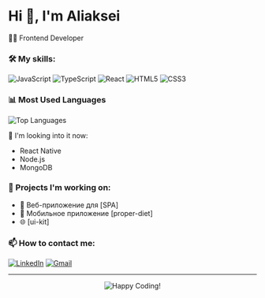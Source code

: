 # Hi 👋, I'm Aliaksei

👨‍💻 Frontend Developer

### 🛠 My skills:
![JavaScript](https://img.shields.io/badge/JAVASCRIPT-F7DF1E?style=for-the-badge&logo=javascript&logoColor=black)
![TypeScript](https://img.shields.io/badge/TYPESCRIPT-3178C6?style=for-the-badge&logo=typescript&logoColor=white)
![React](https://img.shields.io/badge/REACT-61DAFB?style=for-the-badge&logo=react&logoColor=black)
![HTML5](https://img.shields.io/badge/HTML5-E34F26?style=for-the-badge&logo=html5&logoColor=white)
![CSS3](https://img.shields.io/badge/CSS3-1572B6?style=for-the-badge&logo=css3&logoColor=white)

### 📊 Most Used Languages
![Top Languages](https://github-readme-stats.vercel.app/api/top-langs/?username=AliakseiKrasko&layout=compact&theme=light&hide_border=true&langs_count=6)

🌱 I'm looking into it now:
- React Native
- Node.js
- MongoDB

### 💼 Projects I'm working on:
- 🚀 Веб-приложение для [SPA]
- 📱 Мобильное приложение [proper-diet]
- 🌐 [ui-kit]

### 📫 How to contact me:
[![LinkedIn](https://img.shields.io/badge/LinkedIn-0077B5?style=for-the-badge&logo=linkedin&logoColor=white)](https://www.linkedin.com/feed/)
[![Gmail](https://img.shields.io/badge/Gmail-D14836?style=for-the-badge&logo=gmail&logoColor=white)](mailto:kraskoaliaksei@gmail.com)

---
<p align="center">
<img src="https://img.shields.io/badge/HAPPY_CODING!-blue?style=for-the-badge" alt="Happy Coding!"/>
</p>

